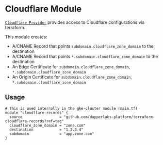 # Cloudflare Module

[`Cloudflare Provider`](https://registry.terraform.io/providers/cloudflare/cloudflare/latest/docs) provides access to Cloudflare configurations via terraform.

This module creates:

- A/CNAME Record that points `subdomain.cloudflare_zone_domain` to the destination
- A/CNAME Record that points `*.subdomain.cloudflare_zone_domain` to the destination
- An Edge Certificate for `subdomain.cloudflare_zone_domain`, `*.subdomain.cloudflare_zone_domain`
- An Origin Certificate for `subdomain.cloudflare_zone_domain`, `*.subdomain.cloudflare_zone_domain`
## Usage

```hcl
# This is used internally in the gke-cluster module (main.tf)
module "cloudflare-records" {
  source                 = "github.com/dapperlabs-platform/terraform-cloudflare-records?ref=tag"
  cloudflare_zone_domain = "zone.com"
  destination            = "1.2.3.4"
  subdomain              = "app.zone.com"
}
```
